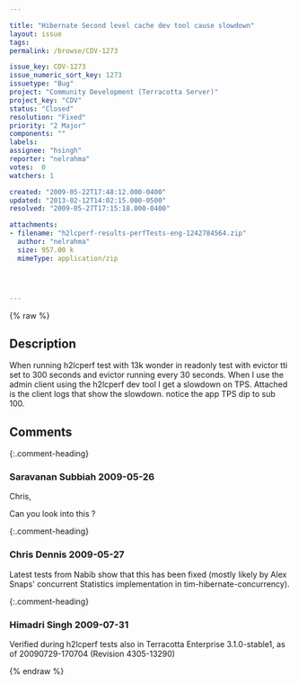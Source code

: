 ```yaml
---

title: "Hibernate Second level cache dev tool cause slowdown"
layout: issue
tags: 
permalink: /browse/CDV-1273

issue_key: CDV-1273
issue_numeric_sort_key: 1273
issuetype: "Bug"
project: "Community Development (Terracotta Server)"
project_key: "CDV"
status: "Closed"
resolution: "Fixed"
priority: "2 Major"
components: ""
labels: 
assignee: "hsingh"
reporter: "nelrahma"
votes:  0
watchers: 1

created: "2009-05-22T17:48:12.000-0400"
updated: "2013-02-12T14:02:15.000-0500"
resolved: "2009-05-27T17:15:18.000-0400"

attachments:
- filename: "h2lcperf-results-perfTests-eng-1242784564.zip"
  author: "nelrahma"
  size: 957.00 k
  mimeType: application/zip




---
```


{% raw %}

## Description

<div markdown="1" class="description">

When running h2lcperf test with 13k wonder in readonly test with evictor tti set to 300 seconds and evictor running every 30 seconds.  When I use the admin client using the h2lcperf dev tool I get a slowdown on TPS.
Attached is the client logs that show the slowdown.  notice the app TPS dip to sub 100.



</div>

## Comments


{:.comment-heading}
### **Saravanan Subbiah** <span class="date">2009-05-26</span>

<div markdown="1" class="comment">

Chris,

Can you look into this ?



</div>


{:.comment-heading}
### **Chris Dennis** <span class="date">2009-05-27</span>

<div markdown="1" class="comment">

Latest tests from Nabib show that this has been fixed (mostly likely by Alex Snaps' concurrent Statistics implementation in tim-hibernate-concurrency).

</div>


{:.comment-heading}
### **Himadri Singh** <span class="date">2009-07-31</span>

<div markdown="1" class="comment">

Verified during h2lcperf tests also in Terracotta Enterprise 3.1.0-stable1, as of 20090729-170704 (Revision 4305-13290)

</div>



{% endraw %}
